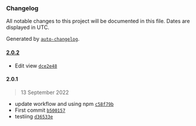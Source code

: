 ### Changelog

All notable changes to this project will be documented in this file. Dates are displayed in UTC.

Generated by [`auto-changelog`](https://github.com/CookPete/auto-changelog).

#### [2.0.2](https://github.com/maximecarl/joke-app/compare/2.0.1...2.0.2)

- Edit view [`dce2e48`](https://github.com/maximecarl/joke-app/commit/dce2e48e37140dd1b54fea4c242e5c1b7953feb1)

#### 2.0.1

> 13 September 2022

- update workflow and using npm [`c58f79b`](https://github.com/maximecarl/joke-app/commit/c58f79b33285dd5676bdfdb95ee94331b5499373)
- First commit [`b500157`](https://github.com/maximecarl/joke-app/commit/b50015746a0070527701cc6088e8caf30136df6c)
- testiing [`d36533e`](https://github.com/maximecarl/joke-app/commit/d36533e09d3cad2181edfb40175335b0eb39e1af)
